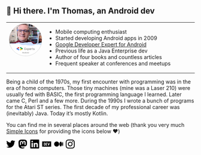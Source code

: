 ## 👋 Hi there. I'm Thomas, an Android dev

<table style="width: 100%; border: none">
<tr>
<td valign="top" style="width: 20%; border: none">
<a href="https://developers.google.com/community/experts/directory/profile/profile-thomas-kunneth"><img src="assets/GDE_Badge.png" style="border-radius: 50%; border: 1px solid lightGray;"/></a>
</td>
<td valign="center" style="border: none">
<ul>
<li>Mobile computing enthusiast</li>
<li>Started developing Android apps in 2009</li>
<li><a href="https://developers.google.com/community/experts/directory/profile/profile-thomas-kunneth">Google Developer Expert for Android</a></li>
<li>Previous life as a Java Enterprise dev</li>
<li>Author of four books and countless articles</li>
<li>Frequent speaker at conferences and meetups</li>
</ul>
</td>
</tr>
</table>

Being a child of the 1970s, my first encounter with programming was in the era of home computers. Those tiny machines (mine was a Laser 210) were usually fed with BASIC, the first programming language I learned. Later came C, Perl and a few more. During the 1990s I wrote a bunch of programs for the Atari ST series. The first decade of my professional career was (inevitably) Java. Today it’s mostly Kotlin.

You can find me in several places around the web (thank you very much [Simple Icons](https://simpleicons.org/) for providing the icons below ❤️)

<p align="start">
<a href="https://twitter.com/tkuenneth"><img src="assets/twitter.svg" alt="GitHub" height="24" /></a>&nbsp;
<a rel="me" href="https://snapp.social/@tkuenneth"><img src="assets/mastodon.svg" alt="Mastodon" height="24" /></a>&nbsp;
<a href="https://www.linkedin.com/in/thomaskuenneth/"><img src="assets/linkedin.svg" alt="LinkedIn" height="24" /></a>&nbsp;
<a href="https://dev.to/tkuenneth"><img src="assets/devdotto.svg" alt="dev.to" height="24" /></a>&nbsp;
<a href="https://www.medium.com/@tkuenneth/"><img src="assets/medium.svg" alt="Medium" height="24" /></a>&nbsp;
<a href="https://www.instagram.com/tkuenneth/"><img src="assets/instagram.svg" alt="Instagram" height="24" /></a>&nbsp;
</p>
